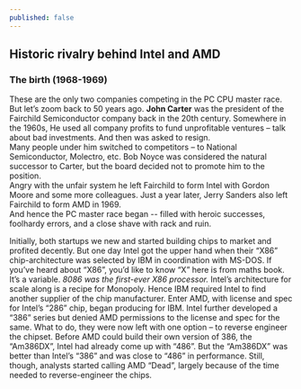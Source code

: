 ```yaml
---
published: false
---
```

## Historic rivalry behind Intel and AMD

### The birth (1968-1969)

These are the only two companies competing in the PC CPU master race. But let’s zoom back to 50 years ago. **John Carter** was the president of the Fairchild Semiconductor company back in the 20th century. Somewhere in the 1960s, He used all company profits to fund unprofitable ventures – talk about bad investments. And then was asked to resign.  
Many people under him switched to competitors – to National Semiconductor, Molectro, etc. Bob Noyce was considered the natural successor to Carter, but the board decided not to promote him to the position.  
Angry with the unfair system he left Fairchild to form Intel with Gordon Moore and some more colleagues. Just a year later, Jerry Sanders also left Fairchild to form AMD in 1969.   
And hence the PC master race began -- filled with heroic successes, foolhardy errors, and a close shave with rack and ruin.  

Initially, both startups we new and started building chips to market and profited decently. But one day Intel got the upper hand when their “X86” chip-architecture was selected by IBM in coordination with MS-DOS. If you’ve heard about “X86”, you’d like to know “X” here is from maths book. It’s a variable.
*8086 was the first-ever X86 processor.*
Intel’s architecture for scale along is a recipe for Monopoly. Hence IBM required Intel to find another supplier of the chip manufacturer. Enter AMD, with license and spec for Intel’s “286” chip, began producing for IBM. Intel further developed a “386” series but denied AMD permissions to the license and spec for the same.
What to do, they were now left with one option – to reverse engineer the chipset. Before AMD could build their own version of 386, the “Am386DX”, Intel had already come up with “486”. But the “Am386DX” was better than Intel’s “386” and was close to “486” in performance. Still, though, analysts started calling AMD “Dead”, largely because of the time needed to reverse-engineer the chips.


